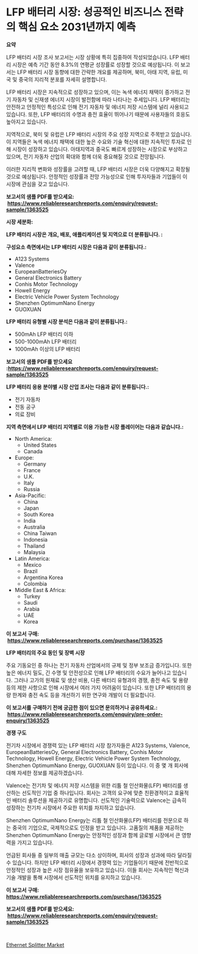 <p><h1>LFP 배터리 시장: 성공적인 비즈니스 전략의 핵심 요소 2031년까지 예측</h1></p><p><strong>요약</strong></p>
<p><p>LFP 배터리 시장 조사 보고서는 시장 상황에 특히 집중하여 작성되었습니다. LFP 배터리 시장은 예측 기간 동안 8.3%의 연평균 성장률로 성장할 것으로 예상됩니다. 이 보고서는 LFP 배터리 시장 동향에 대한 간략한 개요를 제공하며, 북미, 아태 지역, 유럽, 미국 및 중국의 지리적 분포를 자세히 설명합니다.</p><p>LFP 배터리 시장은 지속적으로 성장하고 있으며, 이는 녹색 에너지 채택이 증가하고 전기 자동차 및 신재생 에너지 시장이 발전함에 따라 나타나는 추세입니다. LFP 배터리는 안전하고 안정적인 특성으로 인해 전기 자동차 및 에너지 저장 시스템에 널리 사용되고 있습니다. 또한, LFP 배터리의 수명과 충전 효율이 뛰어나기 때문에 사용자들의 호응도 높아지고 있습니다.</p><p>지역적으로, 북미 및 유럽은 LFP 배터리 시장의 주요 성장 지역으로 주목받고 있습니다. 이 지역들은 녹색 에너지 채택에 대한 높은 수요와 기술 혁신에 대한 지속적인 투자로 인해 시장이 성장하고 있습니다. 아태지역과 중국도 빠르게 성장하는 시장으로 부상하고 있으며, 전기 자동차 산업의 확대와 함께 더욱 중요해질 것으로 전망됩니다.</p><p>이러한 지리적 변화와 성장률을 고려할 때, LFP 배터리 시장은 더욱 다양해지고 확장될 것으로 예상됩니다. 안정적인 성장률과 전망 가능성으로 인해 투자자들과 기업들이 이 시장에 관심을 갖고 있습니다.</p></p>
<p><strong>보고서의 샘플 PDF를 받으세요: &nbsp;<a href="https://www.reliableresearchreports.com/enquiry/request-sample/1363525">https://www.reliableresearchreports.com/enquiry/request-sample/1363525</a></strong></p>
<p><strong>시장 세분화:</strong></p>
<p><strong> LFP 배터리 시장은 개요, 배포, 애플리케이션 및 지역으로 더 분류됩니다. :</strong></p>
<p><strong>구성요소 측면에서는 LFP 배터리 시장은 다음과 같이 분류됩니다.:</strong></p>
<p><ul><li>A123 Systems</li><li>Valence</li><li>EuropeanBatteriesOy</li><li>General Electronics Battery</li><li>Conhis Motor Technology</li><li>Howell Energy</li><li>Electric Vehicle Power System Technology</li><li>Shenzhen OptimumNano Energy</li><li>GUOXUAN</li></ul></p>
<p><strong> LFP 배터리 유형별 시장 분석은 다음과 같이 분류됩니다.:</strong></p>
<p><ul><li>500mAh LFP 배터리 이하</li><li>500-1000mAh LFP 배터리</li><li>1000mAh 이상의 LFP 배터리</li></ul></p>
<p><strong>보고서의 샘플 PDF를 받으세요 :<a href="https://www.reliableresearchreports.com/enquiry/request-sample/1363525">https://www.reliableresearchreports.com/enquiry/request-sample/1363525</a></strong></p>
<p><strong> LFP 배터리 응용 분야별 시장 산업 조사는 다음과 같이 분류됩니다.:</strong></p>
<p><ul><li>전기 자동차</li><li>전동 공구</li><li>의료 장비</li></ul></p>
<p><strong>지역 측면에서 LFP 배터리 지역별로 이용 가능한 시장 플레이어는 다음과 같습니다.:</strong></p>
<p><ul>
    <li>
        North America:
        <ul>
            <li>United States</li>
            <li>Canada</li>
        </ul>
    </li>
    <li>
        Europe:
        <ul>
            <li>Germany</li>
            <li>France</li>
            <li>U.K.</li>
            <li>Italy</li>
            <li>Russia</li>
        </ul>
    </li>
    <li>
        Asia-Pacific:
        <ul>
            <li>China</li>
            <li>Japan</li>
            <li>South Korea</li>
            <li>India</li>
            <li>Australia</li>
            <li>China Taiwan</li>
            <li>Indonesia</li>
            <li>Thailand</li>
            <li>Malaysia</li>
        </ul>
    </li>
    <li>
        Latin America:
        <ul>
            <li>Mexico</li>
            <li>Brazil</li>
            <li>Argentina Korea</li>
            <li>Colombia</li>
        </ul>
    </li>
    <li>
        Middle East & Africa:
        <ul>
            <li>Turkey</li>
            <li>Saudi</li>
            <li>Arabia</li>
            <li>UAE</li>
            <li>Korea</li>
        </ul>
    </li>
    </ul></p>
<p><strong>이 보고서 구매: &nbsp;<a href="https://www.reliableresearchreports.com/purchase/1363525">https://www.reliableresearchreports.com/purchase/1363525</a></strong></p>
<p><strong>LFP 배터리의 주요 동인 및 장벽 시장</strong></p>
<p><p>주요 기동요인 중 하나는 전기 자동차 산업에서의 규제 및 정부 보조금 증가입니다. 또한 높은 에너지 밀도, 긴 수명 및 안전성으로 인해 LFP 배터리의 수요가 늘어나고 있습니다. 그러나 고가의 원재료 및 생산 비용, 다른 배터리 유형과의 경쟁, 충전 속도 및 용량 등의 제한 사항으로 인해 시장에서 여러 가지 어려움이 있습니다. 또한 LFP 배터리의 용량 한계와 충전 속도 등을 개선하기 위한 연구와 개발이 더 필요합니다.</p></p>
<p><strong>이 보고서를 구매하기 전에 궁금한 점이 있으면 문의하거나 공유하세요.: &nbsp;<a href="https://www.reliableresearchreports.com/enquiry/pre-order-enquiry/1363525">https://www.reliableresearchreports.com/enquiry/pre-order-enquiry/1363525</a></strong></p>
<p><strong>경쟁 구도</strong></p>
<p><p>전기차 시장에서 경쟁력 있는 LFP 배터리 시장 참가자들은 A123 Systems, Valence, EuropeanBatteriesOy, General Electronics Battery, Conhis Motor Technology, Howell Energy, Electric Vehicle Power System Technology, Shenzhen OptimumNano Energy, GUOXUAN 등이 있습니다. 이 중 몇 개 회사에 대해 자세한 정보를 제공하겠습니다.</p><p>Valence는 전기차 및 에너지 저장 시스템을 위한 리튬 철 인산화물(LFP) 배터리를 생산하는 선도적인 기업 중 하나입니다. 회사는 고객의 요구에 맞춘 친환경적이고 효율적인 배터리 솔루션을 제공하기로 유명합니다. 선도적인 기술력으로 Valence는 급속히 성장하는 전기차 시장에서 주요한 위치를 차지하고 있습니다.</p><p>Shenzhen OptimumNano Energy는 리튬 철 인산화물(LFP) 배터리를 전문으로 하는 중국의 기업으로, 국제적으로도 인정을 받고 있습니다. 고품질의 제품을 제공하는 Shenzhen OptimumNano Energy는 안정적인 성장과 함께 글로벌 시장에서 큰 영향력을 가지고 있습니다.</p><p>언급된 회사들 중 일부의 매출 규모는 다소 상이하며, 회사의 성장과 성과에 따라 달라질 수 있습니다. 하지만 LFP 배터리 시장에서 경쟁력 있는 기업들이기 때문에 전반적으로 안정적인 성장과 높은 시장 점유율을 보유하고 있습니다. 이들 회사는 지속적인 혁신과 기술 개발을 통해 시장에서 선도적인 위치를 유지하고 있습니다.</p></p>
<p><strong>이 보고서 구매: &nbsp; <a href="https://www.reliableresearchreports.com/purchase/1363525">https://www.reliableresearchreports.com/purchase/1363525</a></strong></p>
<p><strong>보고서의 샘플 PDF를 받으세요: &nbsp;<a href="https://www.reliableresearchreports.com/enquiry/request-sample/1363525">https://www.reliableresearchreports.com/enquiry/request-sample/1363525</a></strong><strong></strong></p>
<p>&nbsp;</p>
<p><p><a href="https://github.com/jj19131/Market-Research-Report-List-2/blob/main/ethernet-splitter-market.md">Ethernet Splitter Market</a></p></p>